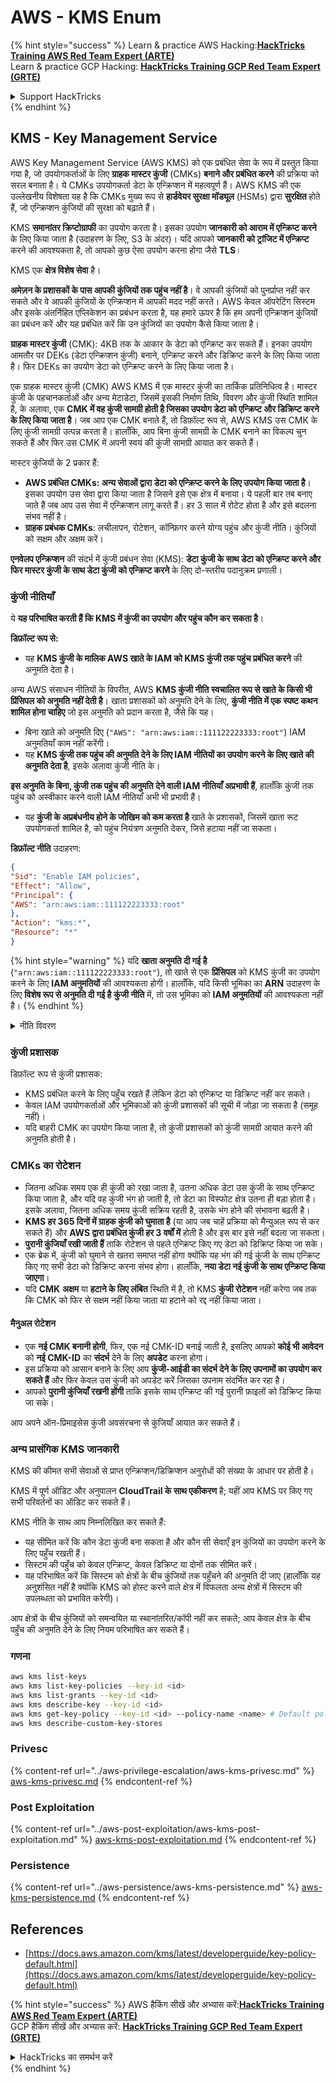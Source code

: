 # AWS - KMS Enum

{% hint style="success" %}
Learn & practice AWS Hacking:<img src="../../../.gitbook/assets/image (1) (1).png" alt="" data-size="line">[**HackTricks Training AWS Red Team Expert (ARTE)**](https://training.hacktricks.xyz/courses/arte)<img src="../../../.gitbook/assets/image (1) (1).png" alt="" data-size="line">\
Learn & practice GCP Hacking: <img src="../../../.gitbook/assets/image (2).png" alt="" data-size="line">[**HackTricks Training GCP Red Team Expert (GRTE)**<img src="../../../.gitbook/assets/image (2).png" alt="" data-size="line">](https://training.hacktricks.xyz/courses/grte)

<details>

<summary>Support HackTricks</summary>

* Check the [**subscription plans**](https://github.com/sponsors/carlospolop)!
* **Join the** 💬 [**Discord group**](https://discord.gg/hRep4RUj7f) or the [**telegram group**](https://t.me/peass) or **follow** us on **Twitter** 🐦 [**@hacktricks\_live**](https://twitter.com/hacktricks\_live)**.**
* **Share hacking tricks by submitting PRs to the** [**HackTricks**](https://github.com/carlospolop/hacktricks) and [**HackTricks Cloud**](https://github.com/carlospolop/hacktricks-cloud) github repos.

</details>
{% endhint %}

## KMS - Key Management Service

AWS Key Management Service (AWS KMS) को एक प्रबंधित सेवा के रूप में प्रस्तुत किया गया है, जो उपयोगकर्ताओं के लिए **ग्राहक मास्टर कुंजी** (CMKs) **बनाने और प्रबंधित करने** की प्रक्रिया को सरल बनाता है। ये CMKs उपयोगकर्ता डेटा के एन्क्रिप्शन में महत्वपूर्ण हैं। AWS KMS की एक उल्लेखनीय विशेषता यह है कि CMKs मुख्य रूप से **हार्डवेयर सुरक्षा मॉड्यूल** (HSMs) द्वारा **सुरक्षित** होते हैं, जो एन्क्रिप्शन कुंजियों की सुरक्षा को बढ़ाते हैं।

KMS **समानांतर क्रिप्टोग्राफी** का उपयोग करता है। इसका उपयोग **जानकारी को आराम में एन्क्रिप्ट करने** के लिए किया जाता है (उदाहरण के लिए, S3 के अंदर)। यदि आपको **जानकारी को ट्रांजिट में एन्क्रिप्ट** करने की आवश्यकता है, तो आपको कुछ ऐसा उपयोग करना होगा जैसे **TLS**।

KMS एक **क्षेत्र विशेष सेवा** है।

**अमेज़न के प्रशासकों के पास आपकी कुंजियों तक पहुंच नहीं है**। वे आपकी कुंजियों को पुनर्प्राप्त नहीं कर सकते और वे आपकी कुंजियों के एन्क्रिप्शन में आपकी मदद नहीं करते। AWS केवल ऑपरेटिंग सिस्टम और इसके अंतर्निहित एप्लिकेशन का प्रबंधन करता है, यह हमारे ऊपर है कि हम अपनी एन्क्रिप्शन कुंजियों का प्रबंधन करें और यह प्रबंधित करें कि उन कुंजियों का उपयोग कैसे किया जाता है।

**ग्राहक मास्टर कुंजी** (CMK): 4KB तक के आकार के डेटा को एन्क्रिप्ट कर सकते हैं। इनका उपयोग आमतौर पर DEKs (डेटा एन्क्रिप्शन कुंजी) बनाने, एन्क्रिप्ट करने और डिक्रिप्ट करने के लिए किया जाता है। फिर DEKs का उपयोग डेटा को एन्क्रिप्ट करने के लिए किया जाता है।

एक ग्राहक मास्टर कुंजी (CMK) AWS KMS में एक मास्टर कुंजी का तार्किक प्रतिनिधित्व है। मास्टर कुंजी के पहचानकर्ताओं और अन्य मेटाडेटा, जिसमें इसकी निर्माण तिथि, विवरण और कुंजी स्थिति शामिल है, के अलावा, एक **CMK में वह कुंजी सामग्री होती है जिसका उपयोग डेटा को एन्क्रिप्ट और डिक्रिप्ट करने के लिए किया जाता है**। जब आप एक CMK बनाते हैं, तो डिफ़ॉल्ट रूप से, AWS KMS उस CMK के लिए कुंजी सामग्री उत्पन्न करता है। हालाँकि, आप बिना कुंजी सामग्री के CMK बनाने का विकल्प चुन सकते हैं और फिर उस CMK में अपनी स्वयं की कुंजी सामग्री आयात कर सकते हैं।

मास्टर कुंजियों के 2 प्रकार हैं:

* **AWS प्रबंधित CMKs: अन्य सेवाओं द्वारा डेटा को एन्क्रिप्ट करने के लिए उपयोग किया जाता है**। इसका उपयोग उस सेवा द्वारा किया जाता है जिसने इसे एक क्षेत्र में बनाया। ये पहली बार तब बनाए जाते हैं जब आप उस सेवा में एन्क्रिप्शन लागू करते हैं। हर 3 साल में रोटेट होता है और इसे बदलना संभव नहीं है।
* **ग्राहक प्रबंधक CMKs**: लचीलापन, रोटेशन, कॉन्फ़िगर करने योग्य पहुंच और कुंजी नीति। कुंजियों को सक्षम और अक्षम करें।

**एनवेलप एन्क्रिप्शन** की संदर्भ में कुंजी प्रबंधन सेवा (KMS): **डेटा कुंजी के साथ डेटा को एन्क्रिप्ट करने और फिर मास्टर कुंजी के साथ डेटा कुंजी को एन्क्रिप्ट करने** के लिए दो-स्तरीय पदानुक्रम प्रणाली।

### कुंजी नीतियाँ

ये **यह परिभाषित करती हैं कि KMS में कुंजी का उपयोग और पहुंच कौन कर सकता है**।

**डिफ़ॉल्ट रूप से:**

* यह **KMS कुंजी के मालिक AWS खाते के IAM को KMS कुंजी तक पहुंच प्रबंधित करने** की अनुमति देता है।

अन्य AWS संसाधन नीतियों के विपरीत, AWS **KMS कुंजी नीति स्वचालित रूप से खाते के किसी भी प्रिंसिपल को अनुमति नहीं देती है**। खाता प्रशासकों को अनुमति देने के लिए, **कुंजी नीति में एक स्पष्ट कथन शामिल होना चाहिए** जो इस अनुमति को प्रदान करता है, जैसे कि यह।

* बिना खाते को अनुमति दिए (`"AWS": "arn:aws:iam::111122223333:root"`) IAM अनुमतियाँ काम नहीं करेंगी।
* यह **KMS कुंजी तक पहुंच की अनुमति देने के लिए IAM नीतियों का उपयोग करने के लिए खाते की अनुमति देता है**, इसके अलावा कुंजी नीति के।

**इस अनुमति के बिना, कुंजी तक पहुंच की अनुमति देने वाली IAM नीतियाँ अप्रभावी हैं**, हालाँकि कुंजी तक पहुंच को अस्वीकार करने वाली IAM नीतियाँ अभी भी प्रभावी हैं।
* यह **कुंजी के अप्रबंधनीय होने के जोखिम को कम करता है** खाते के प्रशासकों, जिसमें खाता रूट उपयोगकर्ता शामिल है, को पहुंच नियंत्रण अनुमति देकर, जिसे हटाया नहीं जा सकता।

**डिफ़ॉल्ट नीति** उदाहरण:
```json
{
"Sid": "Enable IAM policies",
"Effect": "Allow",
"Principal": {
"AWS": "arn:aws:iam::111122223333:root"
},
"Action": "kms:*",
"Resource": "*"
}
```
{% hint style="warning" %}
यदि **खाता अनुमति दी गई है** (`"arn:aws:iam::111122223333:root"`), तो खाते से एक **प्रिंसिपल** को KMS कुंजी का उपयोग करने के लिए **IAM अनुमतियों** की आवश्यकता होगी। हालाँकि, यदि किसी भूमिका का **ARN** उदाहरण के लिए **विशेष रूप से अनुमति दी गई है** **कुंजी नीति** में, तो उस भूमिका को **IAM अनुमतियों** की आवश्यकता नहीं है।
{% endhint %}

<details>

<summary>नीति विवरण</summary>

नीति के गुण:

* JSON आधारित दस्तावेज़
* संसाधन --> प्रभावित संसाधन (हो सकता है "\*")
* क्रिया --> kms:Encrypt, kms:Decrypt, kms:CreateGrant ... (अनुमतियाँ)
* प्रभाव --> अनुमति/अस्वीकृति
* प्रिंसिपल --> प्रभावित arn
* शर्तें (वैकल्पिक) --> अनुमतियाँ देने के लिए शर्त

अनुदान:

* अपने अनुमतियों को अपने AWS खाते के भीतर किसी अन्य AWS प्रिंसिपल को सौंपने की अनुमति देता है। आपको उन्हें AWS KMS APIs का उपयोग करके बनाना होगा। इसमें CMK पहचानकर्ता, अनुदान प्राप्त करने वाला प्रिंसिपल और आवश्यक संचालन का स्तर (Decrypt, Encrypt, GenerateDataKey...) निर्दिष्ट किया जा सकता है।
* अनुदान बनाने के बाद एक GrantToken और एक GratID जारी किया जाता है।

**पहुँच**:

* **कुंजी नीति** के माध्यम से -- यदि यह मौजूद है, तो यह IAM नीति पर **प्राथमिकता** लेता है।
* **IAM नीति** के माध्यम से
* **अनुदानों** के माध्यम से

</details>

### कुंजी प्रशासक

डिफ़ॉल्ट रूप से कुंजी प्रशासक:

* KMS प्रबंधित करने के लिए पहुँच रखते हैं लेकिन डेटा को एन्क्रिप्ट या डिक्रिप्ट नहीं कर सकते।
* केवल IAM उपयोगकर्ताओं और भूमिकाओं को कुंजी प्रशासकों की सूची में जोड़ा जा सकता है (समूह नहीं)।
* यदि बाहरी CMK का उपयोग किया जाता है, तो कुंजी प्रशासकों को कुंजी सामग्री आयात करने की अनुमति होती है।

### CMKs का रोटेशन

* जितना अधिक समय एक ही कुंजी को रखा जाता है, उतना अधिक डेटा उस कुंजी के साथ एन्क्रिप्ट किया जाता है, और यदि वह कुंजी भंग हो जाती है, तो डेटा का विस्फोट क्षेत्र उतना ही बड़ा होता है। इसके अलावा, जितना अधिक समय कुंजी सक्रिय रहती है, उसके भंग होने की संभावना बढ़ती है।
* **KMS हर 365 दिनों में ग्राहक कुंजी को घुमाता है** (या आप जब चाहें प्रक्रिया को मैन्युअल रूप से कर सकते हैं) और **AWS द्वारा प्रबंधित कुंजी हर 3 वर्षों में** होती है और इस बार इसे नहीं बदला जा सकता।
* **पुरानी कुंजियाँ रखी जाती हैं** ताकि रोटेशन से पहले एन्क्रिप्ट किए गए डेटा को डिक्रिप्ट किया जा सके।
* एक ब्रेक में, कुंजी को घुमाने से खतरा समाप्त नहीं होगा क्योंकि यह भंग की गई कुंजी के साथ एन्क्रिप्ट किए गए सभी डेटा को डिक्रिप्ट करना संभव होगा। हालाँकि, **नया डेटा नई कुंजी के साथ एन्क्रिप्ट किया जाएगा**।
* यदि **CMK** **अक्षम** या **हटाने के लिए लंबित** स्थिति में है, तो KMS **कुंजी रोटेशन** नहीं करेगा जब तक कि CMK को फिर से सक्षम नहीं किया जाता या हटाने को रद्द नहीं किया जाता।

#### मैनुअल रोटेशन

* एक **नई CMK बनानी होगी**, फिर, एक नई CMK-ID बनाई जाती है, इसलिए आपको **कोई भी आवेदन** को **नई CMK-ID** का **संदर्भ** देने के लिए **अपडेट** करना होगा।
* इस प्रक्रिया को आसान बनाने के लिए आप **कुंजी-आईडी का संदर्भ देने के लिए उपनामों का उपयोग कर सकते हैं** और फिर केवल उस कुंजी को अपडेट करें जिसका उपनाम संदर्भित कर रहा है।
* आपको **पुरानी कुंजियाँ रखनी होंगी** ताकि इसके साथ एन्क्रिप्ट की गई पुरानी फ़ाइलों को डिक्रिप्ट किया जा सके।

आप अपने ऑन-प्रिमाइसेस कुंजी अवसंरचना से कुंजियाँ आयात कर सकते हैं।

### अन्य प्रासंगिक KMS जानकारी

KMS की कीमत सभी सेवाओं से प्राप्त एन्क्रिप्शन/डिक्रिप्शन अनुरोधों की संख्या के आधार पर होती है।

KMS में पूर्ण ऑडिट और अनुपालन **CloudTrail के साथ एकीकरण** है; यहीं आप KMS पर किए गए सभी परिवर्तनों का ऑडिट कर सकते हैं।

KMS नीति के साथ आप निम्नलिखित कर सकते हैं:

* यह सीमित करें कि कौन डेटा कुंजी बना सकता है और कौन सी सेवाएँ इन कुंजियों का उपयोग करने के लिए पहुँच रखती हैं।
* सिस्टम की पहुँच को केवल एन्क्रिप्ट, केवल डिक्रिप्ट या दोनों तक सीमित करें।
* यह परिभाषित करें कि सिस्टम को क्षेत्रों के बीच कुंजियों तक पहुँचने की अनुमति दी जाए (हालाँकि यह अनुशंसित नहीं है क्योंकि KMS को होस्ट करने वाले क्षेत्र में विफलता अन्य क्षेत्रों में सिस्टम की उपलब्धता को प्रभावित करेगी)।

आप क्षेत्रों के बीच कुंजियों को समन्वयित या स्थानांतरित/कॉपी नहीं कर सकते; आप केवल क्षेत्र के बीच पहुँच की अनुमति देने के लिए नियम परिभाषित कर सकते हैं।

### गणना
```bash
aws kms list-keys
aws kms list-key-policies --key-id <id>
aws kms list-grants --key-id <id>
aws kms describe-key --key-id <id>
aws kms get-key-policy --key-id <id> --policy-name <name> # Default policy name is "default"
aws kms describe-custom-key-stores
```
### Privesc

{% content-ref url="../aws-privilege-escalation/aws-kms-privesc.md" %}
[aws-kms-privesc.md](../aws-privilege-escalation/aws-kms-privesc.md)
{% endcontent-ref %}

### Post Exploitation

{% content-ref url="../aws-post-exploitation/aws-kms-post-exploitation.md" %}
[aws-kms-post-exploitation.md](../aws-post-exploitation/aws-kms-post-exploitation.md)
{% endcontent-ref %}

### Persistence

{% content-ref url="../aws-persistence/aws-kms-persistence.md" %}
[aws-kms-persistence.md](../aws-persistence/aws-kms-persistence.md)
{% endcontent-ref %}

## References

* [https://docs.aws.amazon.com/kms/latest/developerguide/key-policy-default.html](https://docs.aws.amazon.com/kms/latest/developerguide/key-policy-default.html)

{% hint style="success" %}
AWS हैकिंग सीखें और अभ्यास करें:<img src="../../../.gitbook/assets/image (1) (1).png" alt="" data-size="line">[**HackTricks Training AWS Red Team Expert (ARTE)**](https://training.hacktricks.xyz/courses/arte)<img src="../../../.gitbook/assets/image (1) (1).png" alt="" data-size="line">\
GCP हैकिंग सीखें और अभ्यास करें: <img src="../../../.gitbook/assets/image (2).png" alt="" data-size="line">[**HackTricks Training GCP Red Team Expert (GRTE)**<img src="../../../.gitbook/assets/image (2).png" alt="" data-size="line">](https://training.hacktricks.xyz/courses/grte)

<details>

<summary>HackTricks का समर्थन करें</summary>

* [**सदस्यता योजनाएँ**](https://github.com/sponsors/carlospolop) देखें!
* **💬 [**Discord समूह**](https://discord.gg/hRep4RUj7f) या [**telegram समूह**](https://t.me/peass) में शामिल हों या **Twitter** पर हमें **फॉलो** करें 🐦 [**@hacktricks\_live**](https://twitter.com/hacktricks\_live)**.**
* **हैकिंग ट्रिक्स साझा करें और [**HackTricks**](https://github.com/carlospolop/hacktricks) और [**HackTricks Cloud**](https://github.com/carlospolop/hacktricks-cloud) github repos में PR सबमिट करें।**

</details>
{% endhint %}
